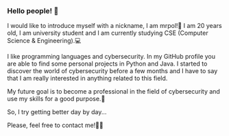 ### Hello people! 👋

I would like to introduce myself with a nickname, I am mrpol!👦
I am 20 years old, I am university student and I am currently studying CSE (Computer Science & Engineering).💻 

I like programming languages and cybersecurity. In my GitHub profile you are able to find some personal projects in Python and Java. I started to discover the world of cybersecurity before a few months and I have to say that I am really interested in anything related to this field.

My future goal is to become a professional in the field of cybersecurity and use my skills for a good purpose.💪

So, I try getting better day by day...

Please, feel free to contact me!🤳💼

